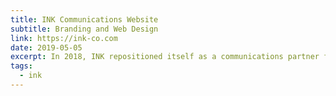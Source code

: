 ```yaml
---
title: INK Communications Website
subtitle: Branding and Web Design
link: https://ink-co.com
date: 2019-05-05
excerpt: In 2018, INK repositioned itself as a communications partner for B2B tech companies; we needed to revamp our messaging and visual identity to better resonate with our ideal prospective clients. As INK’s interactive designer, I led the project to refine our brand and design a new marketing website.
tags:
  - ink
---
```

